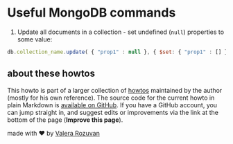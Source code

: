 # Useful MongoDB commands

1. Update all documents in a collection - set undefined (`null`) properties to some value:

```javascript
db.collection_name.update( { "prop1" : null }, { $set: { "prop1" : [] } }, { multi : true } );
```

## about these howtos

This howto is part of a larger collection of [howtos](https://howtos.rozuvan.net/) maintained by the author (mostly for his own reference). The source code for the current howto in plain Markdown is [available on GitHub](https://github.com/valera-rozuvan/howtos/blob/main/docs/021-useful-mongo-db-commands.md). If you have a GitHub account, you can jump straight in, and suggest edits or improvements via the link at the bottom of the page (**Improve this page**).

made with ❤ by [Valera Rozuvan](https://valera.rozuvan.net/)
